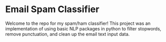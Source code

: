 # Email Spam Classifier

Welcome to the repo for my spam/ham classifier! This project was an implementation of using basic NLP packages in python to filter stopwords, remove punctuation, and clean up the email text input data. 

